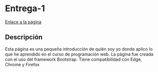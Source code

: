 # Entrega-1


[Enlace a la página](https://jp-campos.github.io/Entrega-1/)

## Descripción
Esta página es una pequeña introducción de quién soy yo donde aplico lo que he aprendido en el curso de programación web.
La página fue creada con el uso del framework Bootstrap. Tiene compatibilidad con Edge, Chrome y Firefox

